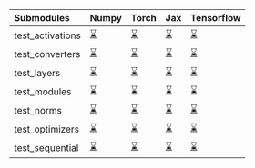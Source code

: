 | Submodules       | Numpy                                                                                                                           | Torch                                                                                                                           | Jax                                                                                                                             | Tensorflow                                                                                                                      |
|:-----------------|:--------------------------------------------------------------------------------------------------------------------------------|:--------------------------------------------------------------------------------------------------------------------------------|:--------------------------------------------------------------------------------------------------------------------------------|:--------------------------------------------------------------------------------------------------------------------------------|
| test_activations | <a href="https://github.com/unifyai/ivy/runs/8034204358?check_suite_focus=true" rel="noopener noreferrer" target="_blank">⌛</a> | <a href="https://github.com/unifyai/ivy/runs/8034205218?check_suite_focus=true" rel="noopener noreferrer" target="_blank">⌛</a> | <a href="https://github.com/unifyai/ivy/runs/8034206007?check_suite_focus=true" rel="noopener noreferrer" target="_blank">⌛</a> | <a href="https://github.com/unifyai/ivy/runs/8034206904?check_suite_focus=true" rel="noopener noreferrer" target="_blank">⌛</a> |
| test_converters  | <a href="https://github.com/unifyai/ivy/runs/8034204518?check_suite_focus=true" rel="noopener noreferrer" target="_blank">⌛</a> | <a href="https://github.com/unifyai/ivy/runs/8034205346?check_suite_focus=true" rel="noopener noreferrer" target="_blank">⌛</a> | <a href="https://github.com/unifyai/ivy/runs/8034206101?check_suite_focus=true" rel="noopener noreferrer" target="_blank">⌛</a> | <a href="https://github.com/unifyai/ivy/runs/8034207057?check_suite_focus=true" rel="noopener noreferrer" target="_blank">⌛</a> |
| test_layers      | <a href="https://github.com/unifyai/ivy/runs/8034204628?check_suite_focus=true" rel="noopener noreferrer" target="_blank">⌛</a> | <a href="https://github.com/unifyai/ivy/runs/8034205445?check_suite_focus=true" rel="noopener noreferrer" target="_blank">⌛</a> | <a href="https://github.com/unifyai/ivy/runs/8034206214?check_suite_focus=true" rel="noopener noreferrer" target="_blank">⌛</a> | <a href="https://github.com/unifyai/ivy/runs/8034207223?check_suite_focus=true" rel="noopener noreferrer" target="_blank">⌛</a> |
| test_modules     | <a href="https://github.com/unifyai/ivy/runs/8034204754?check_suite_focus=true" rel="noopener noreferrer" target="_blank">⌛</a> | <a href="https://github.com/unifyai/ivy/runs/8034205569?check_suite_focus=true" rel="noopener noreferrer" target="_blank">⌛</a> | <a href="https://github.com/unifyai/ivy/runs/8034206382?check_suite_focus=true" rel="noopener noreferrer" target="_blank">⌛</a> | <a href="https://github.com/unifyai/ivy/runs/8034207318?check_suite_focus=true" rel="noopener noreferrer" target="_blank">⌛</a> |
| test_norms       | <a href="https://github.com/unifyai/ivy/runs/8034204867?check_suite_focus=true" rel="noopener noreferrer" target="_blank">⌛</a> | <a href="https://github.com/unifyai/ivy/runs/8034205673?check_suite_focus=true" rel="noopener noreferrer" target="_blank">⌛</a> | <a href="https://github.com/unifyai/ivy/runs/8034206494?check_suite_focus=true" rel="noopener noreferrer" target="_blank">⌛</a> | <a href="https://github.com/unifyai/ivy/runs/8034207428?check_suite_focus=true" rel="noopener noreferrer" target="_blank">⌛</a> |
| test_optimizers  | <a href="https://github.com/unifyai/ivy/runs/8034204997?check_suite_focus=true" rel="noopener noreferrer" target="_blank">⌛</a> | <a href="https://github.com/unifyai/ivy/runs/8034205790?check_suite_focus=true" rel="noopener noreferrer" target="_blank">⌛</a> | <a href="https://github.com/unifyai/ivy/runs/8034206602?check_suite_focus=true" rel="noopener noreferrer" target="_blank">⌛</a> | <a href="https://github.com/unifyai/ivy/runs/8034207535?check_suite_focus=true" rel="noopener noreferrer" target="_blank">⌛</a> |
| test_sequential  | <a href="https://github.com/unifyai/ivy/runs/8034205125?check_suite_focus=true" rel="noopener noreferrer" target="_blank">⌛</a> | <a href="https://github.com/unifyai/ivy/runs/8034205895?check_suite_focus=true" rel="noopener noreferrer" target="_blank">⌛</a> | <a href="https://github.com/unifyai/ivy/runs/8034206700?check_suite_focus=true" rel="noopener noreferrer" target="_blank">⌛</a> | <a href="https://github.com/unifyai/ivy/runs/8034207647?check_suite_focus=true" rel="noopener noreferrer" target="_blank">⌛</a> |